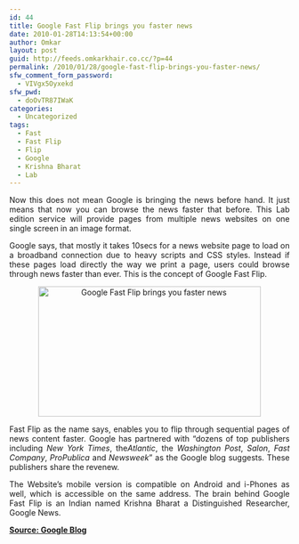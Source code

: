 ```yaml
---
id: 44
title: Google Fast Flip brings you faster news
date: 2010-01-28T14:13:54+00:00
author: Omkar
layout: post
guid: http://feeds.omkarkhair.co.cc/?p=44
permalink: /2010/01/28/google-fast-flip-brings-you-faster-news/
sfw_comment_form_password:
  - VIVgx5Oyxekd
sfw_pwd:
  - doOvTR87IWaK
categories:
  - Uncategorized
tags:
  - Fast
  - Fast Flip
  - Flip
  - Google
  - Krishna Bharat
  - Lab
---
```

<p style="text-align: justify;">
  Now this does not mean Google is bringing the news before hand. It just means that now you can browse the news faster that before. This Lab edition service will provide pages from multiple news websites on one single screen in an image format.
</p>

<p style="text-align: justify;">
  Google says, that mostly it takes 10secs for a news website page to load on a broadband connection due to heavy scripts and CSS styles. Instead if these pages load directly the way we print a page, users could browse through news faster than ever. This is the concept of Google Fast Flip.
</p>

<p style="text-align: center;">
  <a href="http://2.bp.blogspot.com/_7ZYqYi4xigk/Sq7KPzR-MkI/AAAAAAAAEhs/1YoEqpvxpJQ/s1600-h/Fast+Flip+scsh+for+blog+post.png" target="_blank"><img src="http://2.bp.blogspot.com/_7ZYqYi4xigk/Sq7KPzR-MkI/AAAAAAAAEhs/1YoEqpvxpJQ/s400/Fast+Flip+scsh+for+blog+post.png" border="0" title="Google Fast Flip brings you faster news" width="400" height="234" /></a>
</p>

<p style="text-align: justify;">
  Fast Flip as the name says, enables you to flip through sequential pages of news content faster. Google has partnered with &#8220;dozens of top publishers including <span style="font-style: italic;">New York Times</span>, the<span style="font-style: italic;">Atlantic</span>, the <span style="font-style: italic;">Washington Post</span>, <span style="font-style: italic;">Salon</span>, <span style="font-style: italic;">Fast Company</span>, <span style="font-style: italic;">ProPublica</span> and <span style="font-style: italic;">Newsweek</span>&#8221; as the Google blog suggests. These publishers share the revenew.
</p>

<p style="text-align: justify;">
  The Website&#8217;s mobile version is compatible on Android and i-Phones as well, which is accessible on the same address. The brain behind Google Fast Flip is an Indian named Krishna Bharat a Distinguished Researcher, Google News.
</p>

<p style="text-align: justify;">
  <a href="http://googleblog.blogspot.com/2009/09/read-news-fast-with-google-fast-flip.html" target="_blank"><strong>Source: Google Blog</strong></a>
</p>